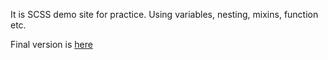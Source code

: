 It is SCSS demo site for practice. Using variables, nesting, mixins, function etc.

Final version is [here](https://faha1999.github.io/scss-demo/)
